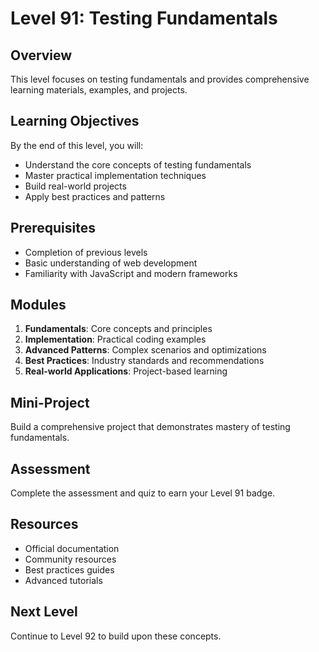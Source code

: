 # Level 91: Testing Fundamentals

## Overview
This level focuses on testing fundamentals and provides comprehensive learning materials, examples, and projects.

## Learning Objectives
By the end of this level, you will:
- Understand the core concepts of testing fundamentals
- Master practical implementation techniques
- Build real-world projects
- Apply best practices and patterns

## Prerequisites
- Completion of previous levels
- Basic understanding of web development
- Familiarity with JavaScript and modern frameworks

## Modules
1. **Fundamentals**: Core concepts and principles
2. **Implementation**: Practical coding examples
3. **Advanced Patterns**: Complex scenarios and optimizations
4. **Best Practices**: Industry standards and recommendations
5. **Real-world Applications**: Project-based learning

## Mini-Project
Build a comprehensive project that demonstrates mastery of testing fundamentals.

## Assessment
Complete the assessment and quiz to earn your Level 91 badge.

## Resources
- Official documentation
- Community resources
- Best practices guides
- Advanced tutorials

## Next Level
Continue to Level 92 to build upon these concepts.
